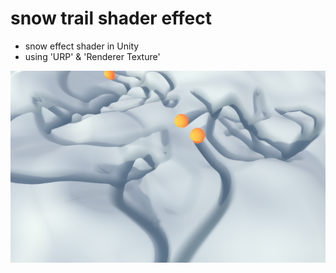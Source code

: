 # snow trail shader effect
- snow effect shader in Unity
- using 'URP' & 'Renderer Texture'
  
![alt text](https://raw.githubusercontent.com/TheCuttlefish/snow/main/demo.png)
